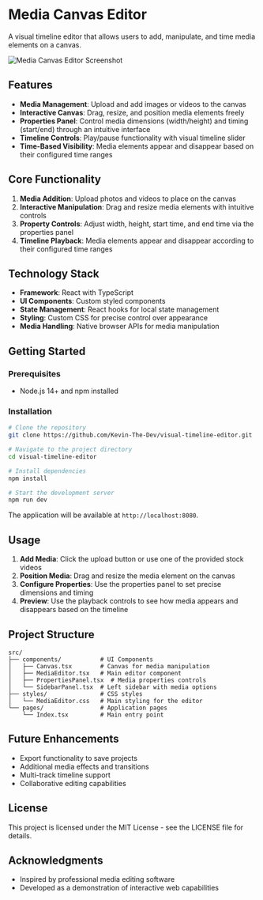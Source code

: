 # Media Canvas Editor

A visual timeline editor that allows users to add, manipulate, and time media elements on a canvas.

![Media Canvas Editor Screenshot](https://i.imgur.com/YourScreenshot.jpg)

## Features

- **Media Management**: Upload and add images or videos to the canvas
- **Interactive Canvas**: Drag, resize, and position media elements freely
- **Properties Panel**: Control media dimensions (width/height) and timing (start/end) through an intuitive interface
- **Timeline Controls**: Play/pause functionality with visual timeline slider
- **Time-Based Visibility**: Media elements appear and disappear based on their configured time ranges

## Core Functionality

1. **Media Addition**: Upload photos and videos to place on the canvas
2. **Interactive Manipulation**: Drag and resize media elements with intuitive controls
3. **Property Controls**: Adjust width, height, start time, and end time via the properties panel
4. **Timeline Playback**: Media elements appear and disappear according to their configured time ranges

## Technology Stack

- **Framework**: React with TypeScript
- **UI Components**: Custom styled components
- **State Management**: React hooks for local state management
- **Styling**: Custom CSS for precise control over appearance
- **Media Handling**: Native browser APIs for media manipulation

## Getting Started

### Prerequisites

- Node.js 14+ and npm installed

### Installation

```bash
# Clone the repository
git clone https://github.com/Kevin-The-Dev/visual-timeline-editor.git

# Navigate to the project directory
cd visual-timeline-editor

# Install dependencies
npm install

# Start the development server
npm run dev
```

The application will be available at `http://localhost:8080`.

## Usage

1. **Add Media**: Click the upload button or use one of the provided stock videos
2. **Position Media**: Drag and resize the media element on the canvas
3. **Configure Properties**: Use the properties panel to set precise dimensions and timing
4. **Preview**: Use the playback controls to see how media appears and disappears based on the timeline

## Project Structure

```
src/
├── components/           # UI Components
│   ├── Canvas.tsx        # Canvas for media manipulation
│   ├── MediaEditor.tsx   # Main editor component
│   ├── PropertiesPanel.tsx  # Media properties controls
│   └── SidebarPanel.tsx  # Left sidebar with media options
├── styles/               # CSS styles
│   └── MediaEditor.css   # Main styling for the editor
└── pages/                # Application pages
    └── Index.tsx         # Main entry point
```

## Future Enhancements

- Export functionality to save projects
- Additional media effects and transitions
- Multi-track timeline support
- Collaborative editing capabilities

## License

This project is licensed under the MIT License - see the LICENSE file for details.

## Acknowledgments

- Inspired by professional media editing software
- Developed as a demonstration of interactive web capabilities
